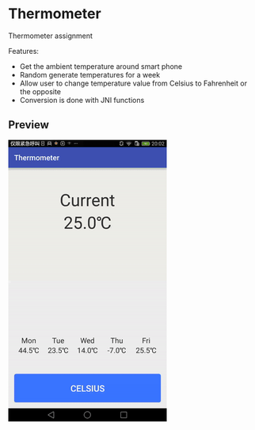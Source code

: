 Thermometer
=================
Thermometer assignment

Features:
* Get the ambient temperature around smart phone
* Random generate temperatures for a week
* Allow user to change temperature value from Celsius to Fahrenheit or the opposite
* Conversion is done with JNI functions


Preview
---------------
![Main](https://github.com/zhouyizirui/Thermometer/blob/master/screenshot/preview.gif)
